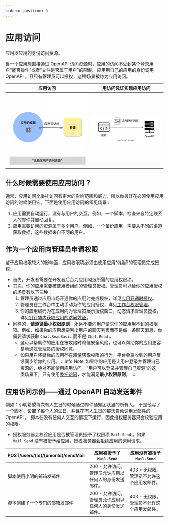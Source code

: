 ```yaml
---
sidebar_position: 3
---
```


# 应用访问
应用以应用的身份访问资源。

当一个应用想直接通过 OpenAPI 访问资源时，应用的访问不受到某个登录用户“能否操作”或者“文件是否属于用户”的限制。应用用自己的应用的身份调用 OpenAPI ，且只有管理员可以授权，这种场景被称为应用访问。


|                               应用访问                               |                             用访问凭证实现应用访问                              |
|:----------------------------------------------------------------:|:--------------------------------------------------------------------:|
| ![应用访问简图](/img/learn/permission/application_access_overview.png) | ![应用访问凭证访问](/img/learn/permission/application_access_with_token.png) |


## 什么时候需要使用应用访问？
通常，应用访问比委托访问有更大的影响范围和威力，所以你最好在必须使用应用访问的时候使用它。下面是使用应用访问的常见场景：
1. 应用需要自动运行，没有与用户的交互。例如，一个脚本，检查来自特定联系人的邮件并自动回复。
2. 应用需要访问的资源属于多个用户。例如，一个备份应用，需要从不同的渠道获取数据，这些数据来自不同的用户。

## 作为一个应用向管理员申请权限
鉴于应用权限较大的影响面，应用权限项必须由使用应用的组织的管理员完成授权。
* 首先，开发者需要在开发者后台为应用勾选所需的应用权限项。
* 其次，你的应用需要被使用者组织的管理员授权。管理员可以给你的应用授权的场景有以下三种：
  1. 管理员通过应用市场开通你的应用时完成授权，详见[应用开通时授权](/docs/learn/permission/manage/app-store-consent)。
  2. 管理员在工作台中主动手动为你的应用授权，详见[工作台权限管理](/docs/learn/permission/manage/workbench-consent)。
  3. 你的应用编码为在应用内为管理员展示授权窗口，动态请求管理员授权，详见[钉钉端内获取应用的访问凭证](/docs/develop/permission/token/jsapi/get_app_only_token_jsapi)。
* 同样的，**请遵循最小权限原则**：永远不要向用户请求你的应用用不到的权限项。例如，如果你的应用想要列出用户的聊天列表而不是每一条聊天消息，你需要请求获取 `Chat.ReadBasic` 而不是 `Chat.Read` 。
    * 这可以帮助你的应用在被攻陷时降低安全风险，也可以帮助你的应用更容易地通过管理员的授权同意。
    * 如果用户怀疑你的应用存在超量获取权限的行为，平台会将收到的用户反馈同步给你的应用。
:::info Note 
如果你的应用是让用户登录并管理自己资源的，绝对不能使用应用访问。“用户可以登录并管理自己资源”的这一类场景下，只有使用[委托访问](/docs/learn/permission/intro/delegated_permission)，才能满足**最小权限原则**。
:::

## 应用访问示例——通过 OpenAPI 自动发送邮件
例如：小明希望每次有人生日的时候通过邮件通知团队里的所有人。 于是他写了一个脚本，设置了每个人的生日，并且在有人生日的那天自动调用发邮件的 OpenAPI 。 脚本在没有任何人交互的情况下运行，因此授权服务器只会校验应用的权限。
* 授权服务器会校验应用是否被管理员授予了权限项 `Mail.Send` 。如果 `Mail.Send` 没有被授予给应用，授权服务器会拒绝应用的调用请求。

| POST/users/{id}/{unionId}/sendMail | 应用被授予了 `Mail.Send`             | 应用没有被授予 `Mail.Send`      |
|------------------------------------|--------------------------------|--------------------------|
| 脚本使用小明的邮箱发邮件                       | 200 - 允许访问。管理员允许应用以任何人的身份发送邮件。 | 403 - 无权限。管理员不允许这个应用发邮件。 |
| 脚本创建了一个专门的邮箱发邮件                    | 200 - 允许访问。管理员允许应用以任何人的身份发送邮件。 | 403 - 无权限。管理员不允许这个应用发邮件。 |

